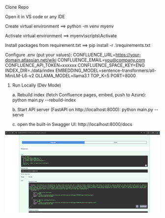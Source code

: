 Clone Repo

Open it in VS code or any IDE

Create virtual environment ==> python -m venv myenv

Activate virtual environment ==> myenv\scripts\Activate

Install packages from requirement.txt ==>  pip install -r .\requirements.txt

Configure .env (put your values):
CONFLUENCE_URL=https://your-domain.atlassian.net/wiki
CONFLUENCE_EMAIL=you@company.com
CONFLUENCE_API_TOKEN=xxxxxx
CONFLUENCE_SPACE_KEY=ENG
INDEX_DIR=./data/index
EMBEDDING_MODEL=sentence-transformers/all-MiniLM-L6-v2
OLLAMA_MODEL=llama3.1
TOP_K=5
PORT=8000



1. Run Locally (Dev Mode)


    a. Rebuild index (fetch Confluence pages, embed, push to Azure):
        python main.py --rebuild-index

    b. Start API server (FastAPI on http://localhost:8000):
        python main.py --serve

    c. open the built-in Swagger UI:
        http://localhost:8000/docs


 ![alt text](image.png)